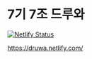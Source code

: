 # 7기 7조 드루와

[![Netlify Status](https://api.netlify.com/api/v1/badges/028b73eb-4de5-49e0-9a9f-787e9ad5f742/deploy-status)](https://app.netlify.com/sites/druwa/deploys)

https://druwa.netlify.com/
